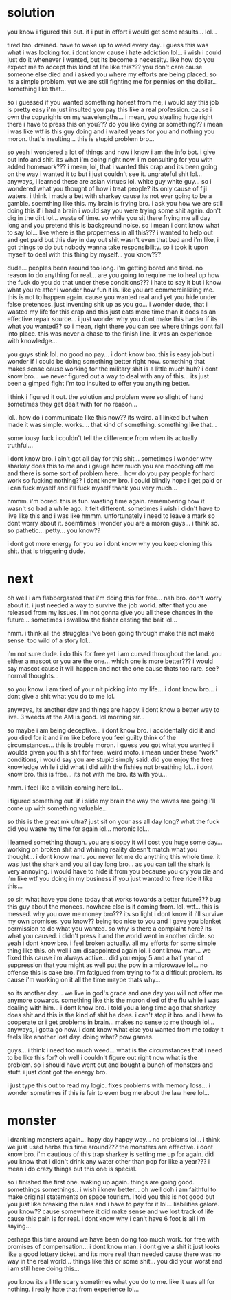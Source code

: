 # solution

you know i figured this out.  if i put in effort i would get some results...  lol...

tired bro.  drained.  have to wake up to weed every day.  i guess this was what i was looking for.  i dont know cause i hate addiction lol...  i wish i could just do it whenever i wanted, but its become a necessity.  like how do you expect me to accept this kind of life like this???  you don't care cause someone else died and i asked you where my efforts are being placed.  so its a simple problem.  yet we are still fighting me for pennies on the dollar...  something like that...

so i guessed if you wanted something honest from me, i would say this job is pretty easy i'm just insulted you pay this like a real profession.  cause i own the copyrights on my wavelengths...  i mean, you stealing huge right there i have to press this on you???  do you like dying or something??  i mean i was like wtf is this guy doing and i waited years for you and nothing you moron.  that's insulting...   this is stupid problem bro...

so yeah i wondered a lot of things and now i know i am the info bot.  i give out info and shit.  its what i'm doing right now.  i'm consulting for you with added homework???  i mean, lol, that i wanted this crap and its been going on the way i wanted it to but i just couldn't see it.  ungrateful shit lol...  anyways, i learned these are asian virtues lol.  white guy white guy...  so i wondered what you thought of how i treat people?  its only cause of fiji waters.  i think i made a bet with sharkey cause its not ever going to be a gamble.  soemthing like this.  my brain is frying bro.  i ask you how we are still doing this if i had a brain i would say you were trying some shit again.  don't dig in the dirt lol...  waste of time.   so while you sit there frying me all day long and you pretend this is background noise.  so i mean i dont know what to say lol...  like where is the properness in all this??? i wanted to help out and get paid but this day in day out shit wasn't even that bad and i'm like, i got things to do but nobody wanna take responsibility.  so i took it upon myself to deal with this thing by myself... you know???

dude... peoples been around too long.  i'm getting bored and tired.  no reason to do anything for real...  are you going to require me to heal up how the fuck do you do that under these conditions???  i hate to say it but i know what you're after i wonder how fun it is.  like you are commercializing me.  this is not to happen again.  cause you wanted real and yet you hide under false pretences.  just inventing shit up as you go...  i wonder dude, that i wasted my life for this crap and this just eats more time than it does as an effective repair source... i just wonder why you dont make this harder if its what you wanted??  so i mean, right there you can see where things dont fall into place.  this was never a chase to the finish line.  it was an experience with knowledge...

you guys stink lol.  no good no pay...  i dont know bro.  this is easy job but i wonder if i could be doing something better right now.  something that makes sense cause working for the military shit is a little much huh?  i dont know bro... we never figured out a way to deal with any of this...  its just been a gimped fight i'm too insulted to offer you anything better.  

i think i figured it out.  the solution and problem were so slight of hand sometimes they get dealt with for no reason...

lol.. how do i communicate like this now?? its weird.  all linked but when made it was simple.  works....  that kind of something.  something like that...

some lousy fuck i couldn't tell the difference from when its actually truthful...

i dont know bro. i ain't got all day for this shit... sometimes i wonder why sharkey does this to me and i gauge how much you are mooching off me and there is some sort of problem here...  how do you pay people for hard work so fucking nothing?? i dont know bro.  i could blindly hope i get paid or i can fuck myself and i'll fuck myself thank you very much...

hmmm.  i'm bored.  this is fun.  wasting time again.  remembering how it wasn't so bad a while ago.  it felt different.  sometimes i wish i didn't have to live like this and i was like hmmm. unfortunately i need to leave a mark so dont worry about it.  soemtimes i wonder you are a moron guys...  i think so.  so pathetic...  petty...  you know??

i dont got more energy for you so i dont know why you keep cloning this shit.  that is triggering dude.

# next

oh well i am flabbergasted that i'm doing this for free...  nah bro.  don't worry about it. i just needed a way to survive the job world.  after that you are released from my issues.  i'm not gonna give you all these chances in the future...  sometimes i swallow the fisher casting the bait lol...

hmm. i think all the struggles i've been going through make this not make sense. too wild of a story lol...

i'm not sure dude.  i do this for free yet i am cursed throughout the land.  you either a mascot or you are the one...  which one is more better???  i would say mascot cause it will happen and not the one cause thats too rare.  see?  normal thoughts...

so you know. i am tired of your nit picking into my life...  i dont know bro... i dont give a shit what you do to me lol.

anyways, its another day and things are happy.  i dont know a better way to live.  3 weeds at the AM is good.  lol morning sir...

so maybe i am being deceptive...  i dont know bro.  i accidentally did it and you died for it and i'm like before you feel guilty think of the circumstances...  this is trouble moron.  i guess you got what you wanted i woulda given you this shit for free.  weird mofo.  i mean under these "work" conditions, i would say you are stupid simply said.  did you enjoy the free knowledge while i did what i did with the fishies not breathing lol... i dont know bro.  this is free... its not with me bro.  its with you...

hmm. i feel like a villain coming here lol...

i figured something out.  if i slide my brain the way the waves are going i'll come up with something valuable...

so this is the great mk ultra?  just sit on your ass all day long?  what the fuck did you waste my time for again lol...  moronic lol...

i learned something though.  you are sloppy it will cost you huge some day...  working on broken shit and whining reality doesn't match what you thought...  i dont know man.  you never let me do anything this whole time.  it was just the shark and you all day long bro...  as you can tell the shark is very annoying. i would have to hide it from you because you cry you die and i'm like wtf you doing in my business if you just wanted to free ride it like this...

so sir, what have you done today that works towards a better future??? bug this guy about the monees.  nowhere else is it coming from.  lol.  wtf... this is messed.  why you owe me money bro???  its so light i dont know if i'll survive my own promises.  you know?? being too nice to you and i gave you blanket permission to do what you wanted.  so why is there a complaint here? its what you caused. i didn't press it and the world went in another circle.  so yeah i dont know bro. i feel broken actually.  all my efforts for some simple thing like this.  oh well i am disappointed again lol.  i dont know man...  we fixed this cause i'm always active...  did you enjoy 5 and a half year of suppression that you might as well put the pow in a microwave lol...  no offense this is cake bro.  i'm fatigued from trying to fix a difficult problem.  its cause i'm working on it all the time maybe thats why...

so its another day...  we live in god's grace and one day you will not offer me anymore cowards.  something like this the moron died of the flu while i was dealing with him...  i dont know bro.  i told you a long time ago that sharkey does shit and this is the kind of shit he does.  i can't stop it bro.  and i have to cooperate or i get problems in brain...  makes no sense to me though lol...  anyways, i gotta go now.  i dont know what else you wanted from me today it feels like another lost day.  doing what? pow games.

guys... i think i need too much weed... what is the circumstances that i need to be like this for?  oh well i couldn't figure out right now what is the problem.  so i should have went out and bought a bunch of monsters and stuff.  i just dont got the energy bro.

i just type this out to read my logic.  fixes problems with memory loss...  i wonder sometimes if this is fair to even bug me about the law here lol...

# monster

i dranking monsters again...  hapy day happy way... no problems  lol...  i think we just used herbs this time around???  the monsters are effective.  i dont know bro. i'm cautious of this trap sharkey is setting me up for again.  did you know that i didn't drink any water other than pop for like a year???  i mean i do crazy things but this one is special.

so i finished the first one.  waking up again. things are going good.  somethings somethings.. i wish i knew better...  oh well doh i am faithful to make original statements on space tourism.  i told you this is not good but you just like breaking the rules and i have to pay for it lol...  liabilities galore.  you know?? cause somewhere it did make sense and we lost track of life cause this pain is for real. i dont know why i can't have 6 foot is all i'm saying...

perhaps this time around we have been doing too much work.  for free with promises of compensation...  i dont know man. i dont give a shit it just looks like a good lottery ticket.  and its more real than needed cause there was no way in the real world...  things like this or some shit...  you did your worst and i am still here doing this...

you know its a little scary sometimes what you do to me.  like it was all for nothing.  i really hate that from experience lol...
